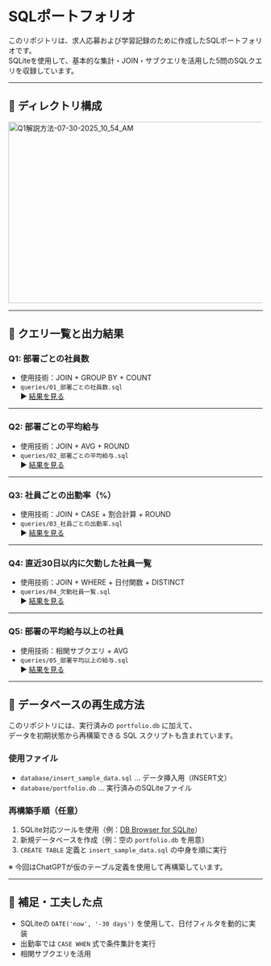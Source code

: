 # SQLポートフォリオ

このリポジトリは、求人応募および学習記録のために作成したSQLポートフォリオです。  
SQLiteを使用して、基本的な集計・JOIN・サブクエリを活用した5問のSQLクエリを収録しています。

---

## 📂 ディレクトリ構成
<img width="707" height="360" alt="Q1解説方法-07-30-2025_10_54_AM" src="https://github.com/user-attachments/assets/837d8f04-9c72-4022-b8c1-1aa71d74986e" />

---

## 📌 クエリ一覧と出力結果

### Q1: 部署ごとの社員数

- 使用技術：JOIN + GROUP BY + COUNT  
- `queries/01_部署ごとの社員数.sql`  
▶️ [結果を見る](images/q1_result.png)

---

### Q2: 部署ごとの平均給与

- 使用技術：JOIN + AVG + ROUND  
- `queries/02_部署ごとの平均給与.sql`  
▶️ [結果を見る](images/q2_result.png)

---

### Q3: 社員ごとの出勤率（%）

- 使用技術：JOIN + CASE + 割合計算 + ROUND  
- `queries/03_社員ごとの出勤率.sql`  
▶️ [結果を見る](images/q3_result.png)

---

### Q4: 直近30日以内に欠勤した社員一覧

- 使用技術：JOIN + WHERE + 日付関数 + DISTINCT  
- `queries/04_欠勤社員一覧.sql`  
▶️ [結果を見る](images/q4_result.png)

---

### Q5: 部署の平均給与以上の社員

- 使用技術：相関サブクエリ + AVG  
- `queries/05_部署平均以上の給与.sql`  
▶️ [結果を見る](images/q5_result.png)

---

## 🔄 データベースの再生成方法

このリポジトリには、実行済みの `portfolio.db` に加えて、  
データを初期状態から再構築できる SQL スクリプトも含まれています。

### 使用ファイル

- `database/insert_sample_data.sql` … データ挿入用（INSERT文）  
- `database/portfolio.db` … 実行済みのSQLiteファイル

### 再構築手順（任意）

1. SQLite対応ツールを使用（例：[DB Browser for SQLite](https://sqlitebrowser.org/)）  
2. 新規データベースを作成（例：空の `portfolio.db` を用意）  
3. `CREATE TABLE` 定義と `insert_sample_data.sql` の中身を順に実行  

※ 今回はChatGPTが仮のテーブル定義を使用して再構築しています。

---

## 💬 補足・工夫した点

- SQLiteの `DATE('now', '-30 days')` を使用して、日付フィルタを動的に実装  
- 出勤率では `CASE WHEN` 式で条件集計を実行  
- 相関サブクエリを活用
